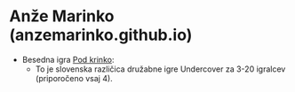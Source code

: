 # Anže Marinko (anzemarinko.github.io)

* Besedna igra [Pod krinko](pod_krinko/):
  * To je slovenska različica družabne igre Undercover za 3-20 igralcev (priporočeno vsaj 4).
